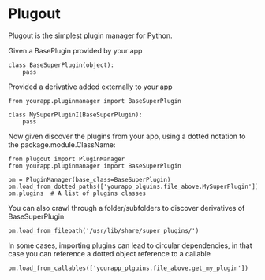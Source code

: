 # Plugout

Plugout is the simplest plugin manager for Python.

Given a BasePlugin provided by your app

    class BaseSuperPlugin(object):
        pass

Provided a derivative added externally to your app

    from yourapp.pluginmanager import BaseSuperPlugin

    class MySuperPluginI(BaseSuperPlugin):
        pass

Now given discover the plugins from your app, using a dotted notation to
the package.module.ClassName:

    from plugout import PluginManager
    from yourapp.pluginmanager import BaseSuperPlugin

    pm = PluginManager(base_class=BaseSuperPlugin)
    pm.load_from_dotted_paths(['yourapp_plguins.file_above.MySuperPlugin'])
    pm.plugins  # A list of plugins classes

You can also crawl through a folder/subfolders to discover derivatives of
BaseSuperPlugin

    pm.load_from_filepath('/usr/lib/share/super_plugins/')

In some cases, importing plugins can lead to circular dependencies, in that
case you can reference a dotted object reference to a callable

    pm.load_from_callables(['yourapp_plguins.file_above.get_my_plugin'])
